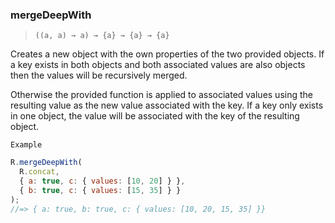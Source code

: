 ### mergeDeepWith

> `((a, a) → a) → {a} → {a} → {a}`

Creates a new object with the own properties of the two provided objects. If a key exists in both objects and both associated values are also objects then the values will be recursively merged.

Otherwise the provided function is applied to associated values using the resulting value as the new value associated with the key. If a key only exists in one object, the value will be associated with the key of the resulting object.

`Example`

```js
R.mergeDeepWith(
  R.concat,
  { a: true, c: { values: [10, 20] } },
  { b: true, c: { values: [15, 35] } }
);
//=> { a: true, b: true, c: { values: [10, 20, 15, 35] }}
```

